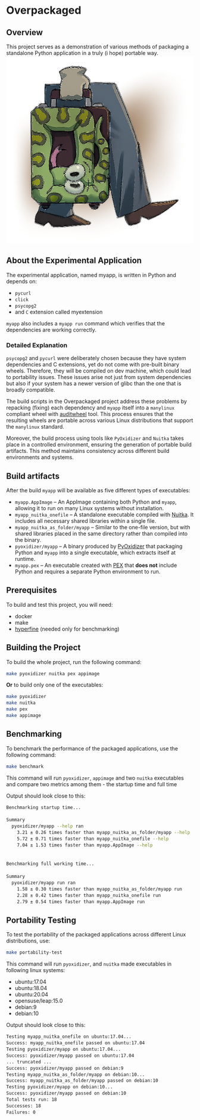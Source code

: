 # Overpackaged

## Overview
This project serves as a demonstration of various methods of packaging a standalone Python application in a truly (i hope) portable way.
![Alt text](image.png)

## About the Experimental Application

The experimental application, named myapp, is written in Python and depends on:

- `pycurl`
- `click`
- `psycopg2`
- and `C` extension called myextension

`myapp` also includes a `myapp run` command which verifies that the dependencies are working correctly.

### Detailed Explanation
`psycopg2` and `pycurl` were deliberately chosen because they have system dependencies and C extensions, yet do not come with pre-built binary wheels. Therefore, they will be compiled on dev machine, which could lead to portability issues. These issues arise not just from system dependencies but also if your system has a newer version of glibc than the one that is broadly compatible.

The build scripts in the Overpackaged project address these problems by repacking (fixing) each dependency and `myapp` itself into a `manylinux` compliant wheel with [auditwheel](https://github.com/pypa/auditwheel) tool. This process ensures that the resulting wheels are portable across various Linux distributions that support the `manylinux` standard.

Moreover, the build process using tools like `PyOxidizer` and `Nuitka` takes place in a controlled environment, ensuring the generation of portable build artifacts. This method maintains consistency across different build environments and systems.


## Build artifacts
After the build `myapp` will be available as five different types of executables:

- `myapp.AppImage` – An AppImage containing both Python and `myapp`, allowing it to run on many Linux systems without installation.
- `myapp_nuitka_onefile` – A standalone executable compiled with [Nuitka](https://github.com/Nuitka/Nuitka). It includes all necessary shared libraries within a single file.
- `myapp_nuitka_as_folder/myapp` – Similar to the one-file version, but with shared libraries placed in the same directory rather than compiled into the binary.
- `pyoxidizer/myapp` – A binary produced by [PyOxidizer](https://github.com/indygreg/PyOxidizer) that packaging Python and `myapp` into a single executable, which extracts itself at runtime.
- `myapp.pex` – An executable created with [PEX](https://github.com/pantsbuild/pex) that **does not** include Python and requires a separate Python environment to run.


## Prerequisites
To build and test this project, you will need:

- docker
- make
- [hyperfine](https://github.com/sharkdp/hyperfine) (needed only for benchmarking)

## Building the Project
To build the whole project, run the following command:

```bash
make pyoxidizer nuitka pex appimage
```

**Or** to build only one of the executables:
```bash
make pyoxidizer
make nuitka
make pex
make appimage
```


## Benchmarking

To benchmark the performance of the packaged applications, use the following command:

```bash
make benchmark
```

This command will run `pyoxidizer`, `appimage` and two `nuitka` executables and compare two metrics among them - the startup time and full time

Output should look close to this:
```bash
Benchmarking startup time...

Summary
  pyoxidizer/myapp --help ran
    3.21 ± 0.26 times faster than myapp_nuitka_as_folder/myapp --help
    5.72 ± 0.71 times faster than myapp_nuitka_onefile --help
    7.04 ± 1.53 times faster than myapp.AppImage --help


Benchmarking full working time...

Summary
  pyoxidizer/myapp run ran
    1.58 ± 0.30 times faster than myapp_nuitka_as_folder/myapp run
    2.28 ± 0.42 times faster than myapp_nuitka_onefile run
    2.79 ± 0.54 times faster than myapp.AppImage run
```

## Portability Testing

To test the portability of the packaged applications across different Linux distributions, use:
```bash
make portability-test
```
This command will run  `pyoxidizer`, and `nuitka` made executables in following linux systems:
-  ubuntu:17.04
-  ubuntu:18.04
-  ubuntu:20.04
-  opensuse/leap:15.0
-  debian:9
-  debian:10

Output should look close to this:
```bash
Testing myapp_nuitka_onefile on ubuntu:17.04...
Success: myapp_nuitka_onefile passed on ubuntu:17.04
Testing pyoxidizer/myapp on ubuntu:17.04...
Success: pyoxidizer/myapp passed on ubuntu:17.04
... truncated ...
Success: pyoxidizer/myapp passed on debian:9
Testing myapp_nuitka_as_folder/myapp on debian:10...
Success: myapp_nuitka_as_folder/myapp passed on debian:10
Testing pyoxidizer/myapp on debian:10...
Success: pyoxidizer/myapp passed on debian:10
Total tests run: 18
Successes: 18
Failures: 0
```